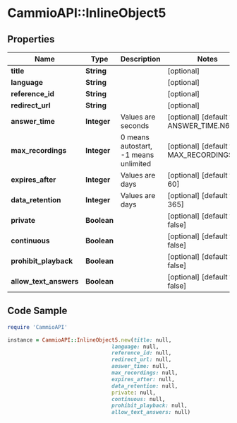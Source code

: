 # CammioAPI::InlineObject5

## Properties

Name | Type | Description | Notes
------------ | ------------- | ------------- | -------------
**title** | **String** |  | [optional] 
**language** | **String** |  | [optional] 
**reference_id** | **String** |  | [optional] 
**redirect_url** | **String** |  | [optional] 
**answer_time** | **Integer** | Values are seconds  | [optional] [default to ANSWER_TIME.N60]
**max_recordings** | **Integer** | 0 means autostart, -1 means unlimited  | [optional] [default to MAX_RECORDINGS.N2]
**expires_after** | **Integer** | Values are days  | [optional] [default to 60]
**data_retention** | **Integer** | Values are days  | [optional] [default to 365]
**private** | **Boolean** |  | [optional] [default to false]
**continuous** | **Boolean** |  | [optional] [default to false]
**prohibit_playback** | **Boolean** |  | [optional] [default to false]
**allow_text_answers** | **Boolean** |  | [optional] [default to false]

## Code Sample

```ruby
require 'CammioAPI'

instance = CammioAPI::InlineObject5.new(title: null,
                                 language: null,
                                 reference_id: null,
                                 redirect_url: null,
                                 answer_time: null,
                                 max_recordings: null,
                                 expires_after: null,
                                 data_retention: null,
                                 private: null,
                                 continuous: null,
                                 prohibit_playback: null,
                                 allow_text_answers: null)
```



